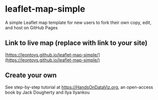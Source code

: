 # leaflet-map-simple
A simple Leaflet map template for new users to fork their own copy, edit, and host on GitHub Pages

## Link to live map (replace with link to your site)
[https://leontoys.github.io/leaflet-map-simple/](https://leontoys.github.io/leaflet-map-simple/)

## Create your own
See step-by-step tutorial at https://HandsOnDataViz.org, an open-access book by Jack Dougherty and Ilya Ilyankou
